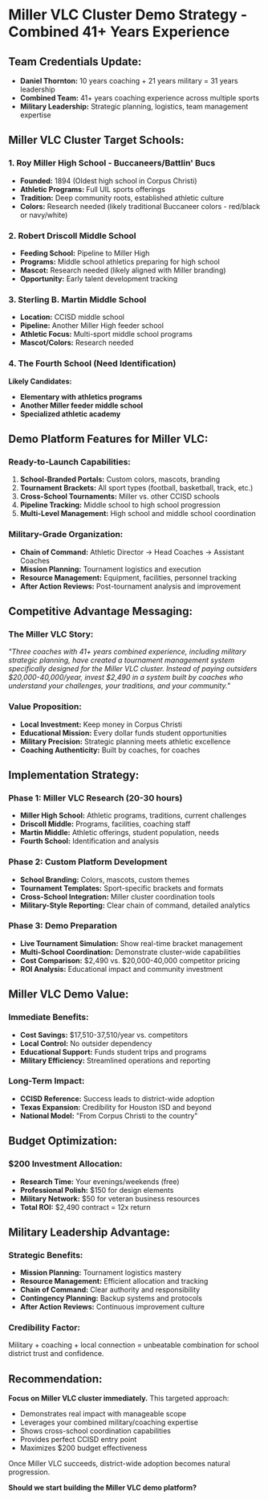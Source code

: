 # Miller VLC Cluster Demo Strategy - Combined 41+ Years Experience

## Team Credentials Update:
- **Daniel Thornton:** 10 years coaching + 21 years military = 31 years leadership
- **Combined Team:** 41+ years coaching experience across multiple sports
- **Military Leadership:** Strategic planning, logistics, team management expertise

## Miller VLC Cluster Target Schools:

### 1. Roy Miller High School - Buccaneers/Battlin' Bucs
- **Founded:** 1894 (Oldest high school in Corpus Christi)
- **Athletic Programs:** Full UIL sports offerings
- **Tradition:** Deep community roots, established athletic culture
- **Colors:** Research needed (likely traditional Buccaneer colors - red/black or navy/white)

### 2. Robert Driscoll Middle School  
- **Feeding School:** Pipeline to Miller High
- **Programs:** Middle school athletics preparing for high school
- **Mascot:** Research needed (likely aligned with Miller branding)
- **Opportunity:** Early talent development tracking

### 3. Sterling B. Martin Middle School
- **Location:** CCISD middle school
- **Pipeline:** Another Miller High feeder school
- **Athletic Focus:** Multi-sport middle school programs
- **Mascot/Colors:** Research needed

### 4. The Fourth School (Need Identification)
**Likely Candidates:**
- **Elementary with athletics programs**
- **Another Miller feeder middle school** 
- **Specialized athletic academy**

## Demo Platform Features for Miller VLC:

### Ready-to-Launch Capabilities:
1. **School-Branded Portals:** Custom colors, mascots, branding
2. **Tournament Brackets:** All sport types (football, basketball, track, etc.)
3. **Cross-School Tournaments:** Miller vs. other CCISD schools
4. **Pipeline Tracking:** Middle school to high school progression
5. **Multi-Level Management:** High school and middle school coordination

### Military-Grade Organization:
- **Chain of Command:** Athletic Director → Head Coaches → Assistant Coaches
- **Mission Planning:** Tournament logistics and execution
- **Resource Management:** Equipment, facilities, personnel tracking
- **After Action Reviews:** Post-tournament analysis and improvement

## Competitive Advantage Messaging:

### The Miller VLC Story:
*"Three coaches with 41+ years combined experience, including military strategic planning, have created a tournament management system specifically designed for the Miller VLC cluster. Instead of paying outsiders $20,000-40,000/year, invest $2,490 in a system built by coaches who understand your challenges, your traditions, and your community."*

### Value Proposition:
- **Local Investment:** Keep money in Corpus Christi
- **Educational Mission:** Every dollar funds student opportunities
- **Military Precision:** Strategic planning meets athletic excellence
- **Coaching Authenticity:** Built by coaches, for coaches

## Implementation Strategy:

### Phase 1: Miller VLC Research (20-30 hours)
- **Miller High School:** Athletic programs, traditions, current challenges
- **Driscoll Middle:** Programs, facilities, coaching staff
- **Martin Middle:** Athletic offerings, student population, needs
- **Fourth School:** Identification and analysis

### Phase 2: Custom Platform Development
- **School Branding:** Colors, mascots, custom themes
- **Tournament Templates:** Sport-specific brackets and formats
- **Cross-School Integration:** Miller cluster coordination tools
- **Military-Style Reporting:** Clear chain of command, detailed analytics

### Phase 3: Demo Preparation
- **Live Tournament Simulation:** Show real-time bracket management
- **Multi-School Coordination:** Demonstrate cluster-wide capabilities
- **Cost Comparison:** $2,490 vs. $20,000-40,000 competitor pricing
- **ROI Analysis:** Educational impact and community investment

## Miller VLC Demo Value:

### Immediate Benefits:
- **Cost Savings:** $17,510-37,510/year vs. competitors
- **Local Control:** No outsider dependency
- **Educational Support:** Funds student trips and programs
- **Military Efficiency:** Streamlined operations and reporting

### Long-Term Impact:
- **CCISD Reference:** Success leads to district-wide adoption
- **Texas Expansion:** Credibility for Houston ISD and beyond
- **National Model:** "From Corpus Christi to the country"

## Budget Optimization:

### $200 Investment Allocation:
- **Research Time:** Your evenings/weekends (free)
- **Professional Polish:** $150 for design elements
- **Military Network:** $50 for veteran business resources
- **Total ROI:** $2,490 contract = 12x return

## Military Leadership Advantage:

### Strategic Benefits:
- **Mission Planning:** Tournament logistics mastery
- **Resource Management:** Efficient allocation and tracking
- **Chain of Command:** Clear authority and responsibility
- **Contingency Planning:** Backup systems and protocols
- **After Action Reviews:** Continuous improvement culture

### Credibility Factor:
Military + coaching + local connection = unbeatable combination for school district trust and confidence.

## Recommendation:

**Focus on Miller VLC cluster immediately.** This targeted approach:
- Demonstrates real impact with manageable scope
- Leverages your combined military/coaching expertise  
- Shows cross-school coordination capabilities
- Provides perfect CCISD entry point
- Maximizes $200 budget effectiveness

Once Miller VLC succeeds, district-wide adoption becomes natural progression.

**Should we start building the Miller VLC demo platform?**